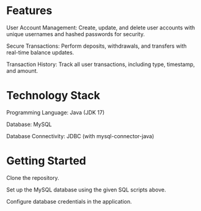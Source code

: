 # Features
User Account Management: Create, update, and delete user accounts with unique usernames and hashed passwords for security.

Secure Transactions: Perform deposits, withdrawals, and transfers with real-time balance updates.

Transaction History: Track all user transactions, including type, timestamp, and amount.

# Technology Stack
Programming Language: Java (JDK 17)

Database: MySQL

Database Connectivity: JDBC (with mysql-connector-java)

# Getting Started
Clone the repository.

Set up the MySQL database using the given SQL scripts above.

Configure database credentials in the application.
